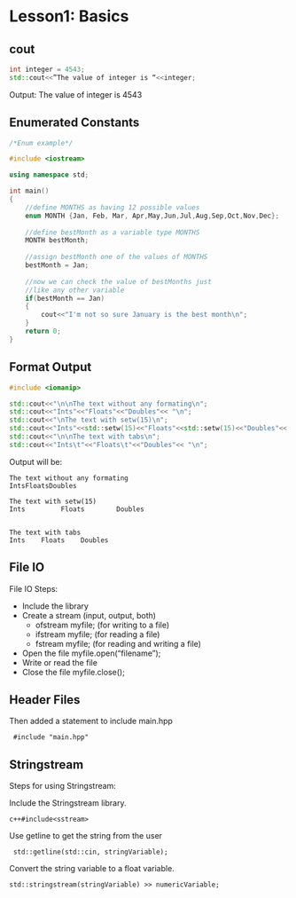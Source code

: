 # Lesson1: Basics

## cout

```c++
int integer = 4543;
std::cout<<”The value of integer is “<<integer;
```

Output: The value of integer is 4543

## Enumerated Constants

```c++
/*Enum example*/

#include <iostream>

using namespace std;

int main()
{
    //define MONTHS as having 12 possible values
    enum MONTH {Jan, Feb, Mar, Apr,May,Jun,Jul,Aug,Sep,Oct,Nov,Dec};
    
    //define bestMonth as a variable type MONTHS
    MONTH bestMonth;
    
    //assign bestMonth one of the values of MONTHS
    bestMonth = Jan;
    
    //now we can check the value of bestMonths just 
    //like any other variable
    if(bestMonth == Jan)
    {
        cout<<"I'm not so sure January is the best month\n";
    }
    return 0;
}
```



## Format Output

```c++
#include <iomanip>

std::cout<<"\n\nThe text without any formating\n";
std::cout<<"Ints"<<"Floats"<<"Doubles"<< "\n";
std::cout<<"\nThe text with setw(15)\n";
std::cout<<"Ints"<<std::setw(15)<<"Floats"<<std::setw(15)<<"Doubles"<< "\n";
std::cout<<"\n\nThe text with tabs\n";
std::cout<<"Ints\t"<<"Floats\t"<<"Doubles"<< "\n";
```

Output will be:

```
The text without any formating
IntsFloatsDoubles

The text with setw(15)
Ints         Floats        Doubles


The text with tabs
Ints    Floats    Doubles
```

## File IO

File IO Steps:

 - Include the <fstream> library 
 - Create a stream (input, output, both)
      - ofstream myfile; (for writing to a file)
      - ifstream myfile; (for reading a file)
      - fstream myfile; (for reading and writing a file)
 - Open the file  myfile.open(“filename”);
 - Write or read the file
 - Close the file myfile.close();

## Header Files

Then added a statement to include main.hpp

```c+
 #include "main.hpp"
```

## Stringstream

Steps for using Stringstream:

Include the Stringstream library.

```c++#include<sstream>```

Use getline to get the string from the user

``` std::getline(std::cin, stringVariable);```

Convert the string variable to a float variable.

```std::stringstream(stringVariable) >> numericVariable;```









